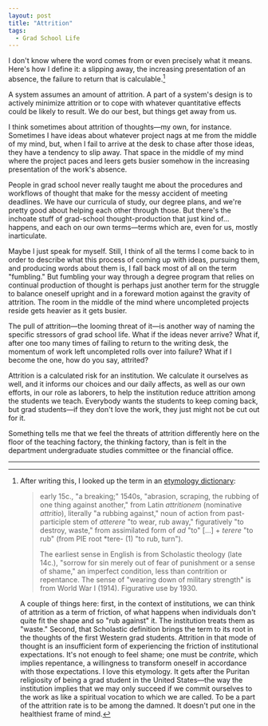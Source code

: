 ```yaml
---
layout: post
title: "Attrition"
tags:
  - Grad School Life
---
```


I don't know where the word comes from or even precisely what it means. Here's how I define it: a slipping away, the increasing presentation of an absence, the failure to return that is calculable.[^1]

A system assumes an amount of attrition. A part of a system's design is to actively minimize attrition or to cope with whatever quantitative effects could be likely to result. We do our best, but things get away from us.

I think sometimes about attrition of thoughts—my own, for instance. Sometimes I have ideas about whatever project nags at me from the middle of my mind, but, when I fail to arrive at the desk to chase after those ideas, they have a tendency to slip away. That space in the middle of my mind where the project paces and leers gets busier somehow in the increasing presentation of the work's absence.

People in grad school never really taught me about the procedures and workflows of thought that make for the messy accident of meeting deadlines. We have our curricula of study, our degree plans, and we're pretty good about helping each other through those. But there's the inchoate stuff of grad-school thought-production that just kind of... happens, and each on our own terms—terms which are, even for us, mostly inarticulate.

Maybe I just speak for myself. Still, I think of all the terms I come back to in order to describe what this process of coming up with ideas, pursuing them, and producing words about them is, I fall back most of all on the term "fumbling." But fumbling your way through a degree program that relies on continual production of thought is perhaps just another term for the struggle to balance oneself upright and in a foreward motion against the gravity of attrition. The room in the middle of the mind where uncompleted projects reside gets heavier as it gets busier.

The pull of attrition—the looming threat of it—is another way of naming the specific stressors of grad school life. What if the ideas never arrive? What if, after one too many times of failing to return to the writing desk, the momentum of work left uncompleted rolls over into failure? What if I become the one, how do you say, attrited?

Attrition is a calculated risk for an institution. We calculate it ourselves as well, and it informs our choices and our daily affects, as well as our own efforts, in our role as laborers, to help the institution reduce attrition among the students we teach. Everybody wants the students to keep coming back, but grad students—if they don't love the work, they just might not be cut out for it.

Something tells me that we feel the threats of attrition differently here on the floor of the teaching factory, the thinking factory, than is felt in the department undergraduate studies committee or the financial office.

***

[^1]: After writing this, I looked up the term in an [etymology dictionary](https://www.etymonline.com/search?q=attrition):

	> early 15c., "a breaking;" 1540s, "abrasion, scraping, the rubbing of one thing against another," from Latin *attritionem* (nominative *attritio*), literally "a rubbing against," noun of action from past-participle stem of *atterere* "to wear, rub away," figuratively "to destroy, waste," from assimilated form of *ad* "to" \[...\] + *terere* "to rub" (from PIE root \*tere- (1) "to rub, turn").
	> 
	> The earliest sense in English is from Scholastic theology (late 14c.), "sorrow for sin merely out of fear of punishment or a sense of shame," an imperfect condition, less than contrition or repentance. The sense of "wearing down of military strength" is from World War I (1914). Figurative use by 1930.

    A couple of things here: first, in the context of institutions, we can think of attrition as a term of friction, of what happens when individuals don't quite fit the shape and so "rub against" it. The institution treats them as "waste." Second, that Scholastic definition brings the term to its root in the thoughts of the first Western grad students. Attrition in that mode of thought is an insufficient form of experiencing the friction of institutional expectations. It's not enough to feel shame; one must be *contrite*, which implies repentance, a willingness to transform oneself in accordance with those expectations. I love this etymology. It gets after the Puritan religiosity of being a grad student in the United States—the way the institution implies that we may only succeed if we commit ourselves to the work as like a spiritual vocation to which we are called. To be a part of the attrition rate is to be among the damned. It doesn't put one in the healthiest frame of mind.
